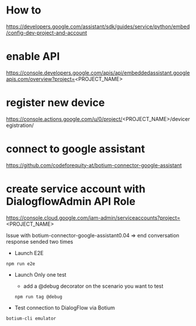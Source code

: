 # How to

https://developers.google.com/assistant/sdk/guides/service/python/embed/config-dev-project-and-account

# enable API

https://console.developers.google.com/apis/api/embeddedassistant.googleapis.com/overview?project=<PROJECT_NAME>

# register new device

https://console.actions.google.com/u/0/project/<PROJECT_NAME>/deviceregistration/

# connect to google assistant

https://github.com/codeforequity-at/botium-connector-google-assistant

# create service account with DialogflowAdmin API Role

https://console.cloud.google.com/iam-admin/serviceaccounts?project=<PROJECT_NAME>

Issue with botium-connector-google-assistant0.04 => end conversation response sended two times

- Launch E2E

```
npm run e2e
```

- Launch Only one test

  - add a @debug decorator on the scenario you want to test

  ```
  npm run tag @debug
  ```

- Test connection to DialogFlow via Botium

```
botium-cli emulator
```
